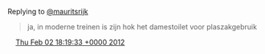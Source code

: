 Replying to [@mauritsrijk](https://twitter.com/mauritsrijk/status/165107133464064001)

> ja, in moderne treinen is zijn hok het damestoilet voor plaszakgebruik

<img src="../../media/tweet.ico" width="12" /> [Thu Feb 02 18:19:33 +0000 2012](https://twitter.com/DromerDenker/status/165137294204997633)